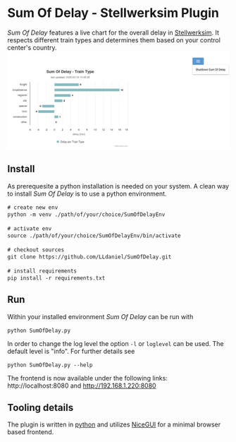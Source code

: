 # Sum Of Delay - Stellwerksim Plugin
*Sum Of Delay* features a live chart for the overall delay in [Stellwerksim](https://www.stellwerksim.de/).
It respects different train types and determines them based on your control center's country.
![Sum Of Delay Preview](img/sod.png "Sum Of Delay Preview")

## Install
As prerequesite a python installation is needed on your system. 
A clean way to install *Sum Of Delay* is to use a python environment.
```shell
# create new env
python -m venv ./path/of/your/choice/SumOfDelayEnv

# activate env
source ./path/of/your/choice/SumOfDelayEnv/bin/activate

# checkout sources
git clone https://github.com/LLdaniel/SumOfDelay.git

# install requirements
pip install -r requirements.txt
```

## Run
Within your installed environment *Sum Of Delay* can be run with
```shell
python SumOfDelay.py
```
In order to change the log level the option `-l` or `loglevel` can be used. The default level is "info".
For further details see
```shell
python SumOfDelay.py --help
```
The frontend is now available under the following links:
http://localhost:8080 and http://192.168.1.220:8080

## Tooling details
The plugin is written in [python](https://www.python.org/) and utilizes [NiceGUI](https://nicegui.io/) for a minimal browser based frontend. 
